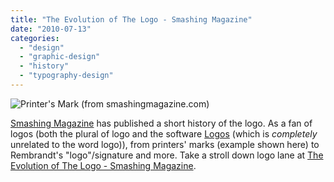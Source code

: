 ```yaml
---
title: "The Evolution of The Logo - Smashing Magazine"
date: "2010-07-13"
categories: 
  - "design"
  - "graphic-design"
  - "history"
  - "typography-design"
---
```


![Printer's Mark (from smashingmagazine.com)](images/marks.jpg "Printer's Mark")

[Smashing Magazine](http://www.smashingmagazine.com/) has published a short history of the logo. As a fan of logos (both the plural of logo and the software [Logos](http://www.logos.com/) (which is _completely_ unrelated to the word logo)), from printers' marks (example shown here) to Rembrandt's "logo"/signature and more. Take a stroll down logo lane at [The Evolution of The Logo - Smashing Magazine](http://www.smashingmagazine.com/2010/07/06/the-evolution-of-the-logo/).
